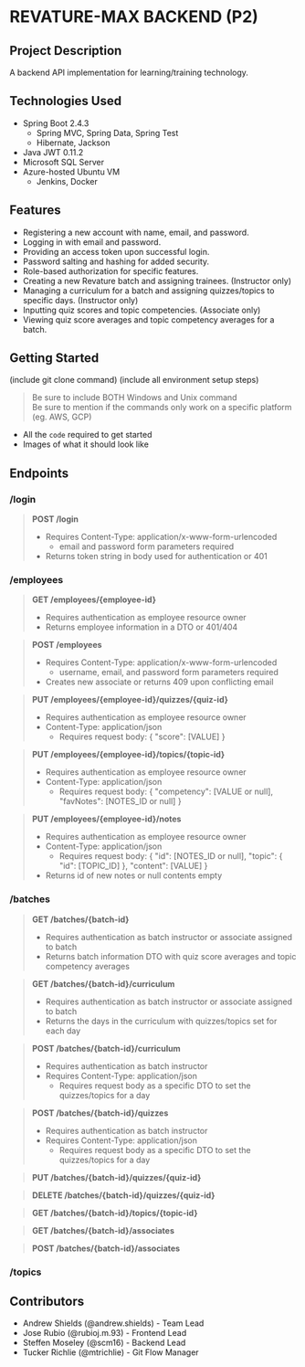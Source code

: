 # REVATURE-MAX BACKEND (P2)

## Project Description

A backend API implementation for learning/training technology.

## Technologies Used

* Spring Boot 2.4.3
  - Spring MVC, Spring Data, Spring Test
  - Hibernate, Jackson
* Java JWT 0.11.2
* Microsoft SQL Server
* Azure-hosted Ubuntu VM
  - Jenkins, Docker

## Features

* Registering a new account with name, email, and password.
* Logging in with email and password.
* Providing an access token upon successful login.
* Password salting and hashing for added security.
* Role-based authorization for specific features.
* Creating a new Revature batch and assigning trainees. (Instructor only)
* Managing a curriculum for a batch and assigning quizzes/topics to specific days. (Instructor only)
* Inputting quiz scores and topic competencies. (Associate only)
* Viewing quiz score averages and topic competency averages for a batch.


## Getting Started
   
(include git clone command)
(include all environment setup steps)

> Be sure to include BOTH Windows and Unix command  
> Be sure to mention if the commands only work on a specific platform (eg. AWS, GCP)

- All the `code` required to get started
- Images of what it should look like

## Endpoints

### /login

> **POST /login**
> - Requires Content-Type: application/x-www-form-urlencoded
>   - email and password form parameters required
> - Returns token string in body used for authentication or 401

### /employees

> **GET /employees/{employee-id}**
> - Requires authentication as employee resource owner
> - Returns employee information in a DTO or 401/404

> **POST /employees**
> - Requires Content-Type: application/x-www-form-urlencoded
>   - username, email, and password form parameters required
> - Creates new associate or returns 409 upon conflicting email

> **PUT /employees/{employee-id}/quizzes/{quiz-id}**
> - Requires authentication as employee resource owner
> - Content-Type: application/json
>   - Requires request body: { "score": [VALUE] }

> **PUT /employees/{employee-id}/topics/{topic-id}**
> - Requires authentication as employee resource owner
> - Content-Type: application/json
>   - Requires request body: { "competency": [VALUE or null], "favNotes": [NOTES_ID or null] }

> **PUT /employees/{employee-id}/notes**
> - Requires authentication as employee resource owner
> - Content-Type: application/json
>   - Requires request body: { "id": [NOTES_ID or null], "topic": { "id": [TOPIC_ID] }, "content": [VALUE] }
> - Returns id of new notes or null contents empty

### /batches

> **GET /batches/{batch-id}**
> - Requires authentication as batch instructor or associate assigned to batch
> - Returns batch information DTO with quiz score averages and topic competency averages

> **GET /batches/{batch-id}/curriculum**
> - Requires authentication as batch instructor or associate assigned to batch
> - Returns the days in the curriculum with quizzes/topics set for each day

> **POST /batches/{batch-id}/curriculum**
> - Requires authentication as batch instructor
> - Requires Content-Type: application/json
>   - Requires request body as a specific DTO to set the quizzes/topics for a day

> **POST /batches/{batch-id}/quizzes**
> - Requires authentication as batch instructor
> - Requires Content-Type: application/json
>   - Requires request body as a specific DTO to set the quizzes/topics for a day

> **PUT /batches/{batch-id}/quizzes/{quiz-id}**

> **DELETE /batches/{batch-id}/quizzes/{quiz-id}**

> **GET /batches/{batch-id}/topics/{topic-id}**

> **GET /batches/{batch-id}/associates**

> **POST /batches/{batch-id}/associates**

### /topics

## Contributors

* Andrew Shields (@andrew.shields) - Team Lead
* Jose Rubio (@rubioj.m.93) - Frontend Lead
* Steffen Moseley (@scm16) - Backend Lead
* Tucker Richlie (@mtrichlie) - Git Flow Manager
